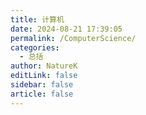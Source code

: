 ```yaml
---
title: 计算机
date: 2024-08-21 17:39:05
permalink: /ComputerScience/
categories:
  - 总括
author: NatureK
editLink: false
sidebar: false
article: false
---
```

